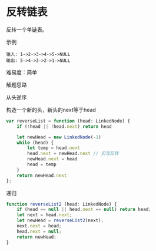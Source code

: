 # 反转链表

反转一个单链表。

示例

    输入: 1->2->3->4->5->NULL
    输出: 5->4->3->2->1->NULL

难易度：简单

解题思路

从头逆序

构造一个新的头，新头的next等于head

```ts
var reverseList = function (head: LinkedNode) {
    if (!head || !head.next) return head

    let newHead = new LinkedNode(-1)
    while (head) {
        let temp = head.next
        head.next = newHead.next // 实现反转
        newHead.next = head
        head = temp
    }
    return newHead.next
};
```

递归

```ts
function reverseList2 (head: LinkedNode) {
    if (head == null || head.next == null) return head;
    let next = head.next;
    let newHead = reverseList2(next);
    next.next = head;
    head.next = null;
    return newHead;
}
```